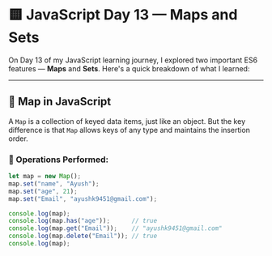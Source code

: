# 🟨 JavaScript Day 13 — Maps and Sets

On Day 13 of my JavaScript learning journey, I explored two important ES6 features — **Maps** and **Sets**. Here's a quick breakdown of what I learned:

---

## 📘 Map in JavaScript

A `Map` is a collection of keyed data items, just like an object. But the key difference is that `Map` allows keys of any type and maintains the insertion order.

### 🔧 Operations Performed:

```js
let map = new Map();
map.set("name", "Ayush");
map.set("age", 21);
map.set("Email", "ayushk9451@gmail.com");

console.log(map);
console.log(map.has("age"));      // true
console.log(map.get("Email"));    // "ayushk9451@gmail.com"
console.log(map.delete("Email")); // true
console.log(map);
